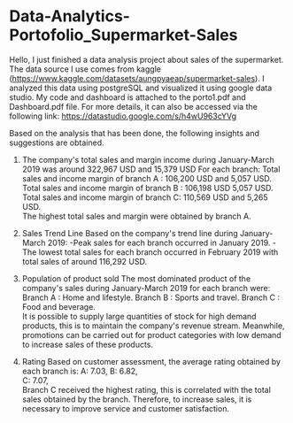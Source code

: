 # Data-Analytics-Portofolio_Supermarket-Sales
Hello, I just finished a data analysis project about sales of the supermarket. The data source I use comes from kaggle (https://www.kaggle.com/datasets/aungpyaeap/supermarket-sales). I analyzed this data using postgreSQL and visualized it using google data studio. My code and dashboard is attached to the porto1.pdf and Dashboard.pdf file. For more details, it can also be accessed via the following link: https://datastudio.google.com/s/h4wU963cYVg 

Based on the analysis that has been done, the following insights and suggestions are obtained.

1. The company's total sales and margin income during January-March 2019 was around 322,967 USD and 15,379 USD For each branch: 
Total sales and income margin of branch A : 106,200 USD and 5,057 USD. 
Total sales and income margin of branch B : 106,198 USD 5,057 USD. 
Total sales and income margin of branch C: 110,569 USD and 5,265 USD.  
The highest total sales and margin were obtained by branch A. 

2. Sales Trend Line Based on the company's trend line during January-March 2019: 
-Peak sales for each branch occurred in January 2019. 
-The lowest total sales for each branch occurred in February 2019 with total sales of around 116,292 USD.   

3. Population of product sold The most dominated product of the company's sales during January-March 2019 for each branch were: 
Branch A : Home and lifestyle. 
Branch B : Sports and travel. 
Branch C : Food and beverage.  
It is possible to supply large quantities of stock for high demand products, this is to maintain the company's revenue stream. Meanwhile, promotions can be carried out for product categories with low demand to increase sales of these products.

4. Rating Based on customer assessment, the average rating obtained by each branch is: 
A: 7.03, 
B: 6.82,  
C: 7.07,  
Branch C received the highest rating, this is correlated with the total sales obtained by the branch. Therefore, to increase sales, it is necessary to improve service and customer satisfaction.
